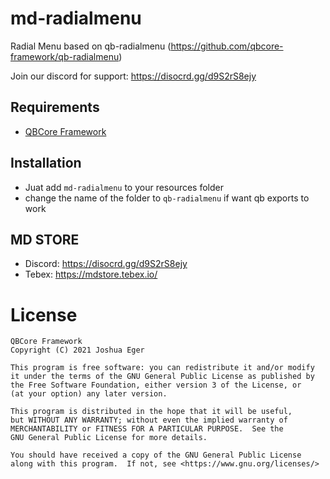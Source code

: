 # md-radialmenu
Radial Menu based on qb-radialmenu (https://github.com/qbcore-framework/qb-radialmenu)

Join our discord for support: https://disocrd.gg/d9S2rS8ejy

## Requirements
- [QBCore Framework](https://github.com/qbcore-framework)

## Installation
- Juat add `md-radialmenu` to your resources folder
- change the name of the folder to `qb-radialmenu` if want qb exports to work

## MD STORE
- Discord: https://disocrd.gg/d9S2rS8ejy
- Tebex: https://mdstore.tebex.io/


# License

    QBCore Framework
    Copyright (C) 2021 Joshua Eger

    This program is free software: you can redistribute it and/or modify
    it under the terms of the GNU General Public License as published by
    the Free Software Foundation, either version 3 of the License, or
    (at your option) any later version.

    This program is distributed in the hope that it will be useful,
    but WITHOUT ANY WARRANTY; without even the implied warranty of
    MERCHANTABILITY or FITNESS FOR A PARTICULAR PURPOSE.  See the
    GNU General Public License for more details.

    You should have received a copy of the GNU General Public License
    along with this program.  If not, see <https://www.gnu.org/licenses/>
